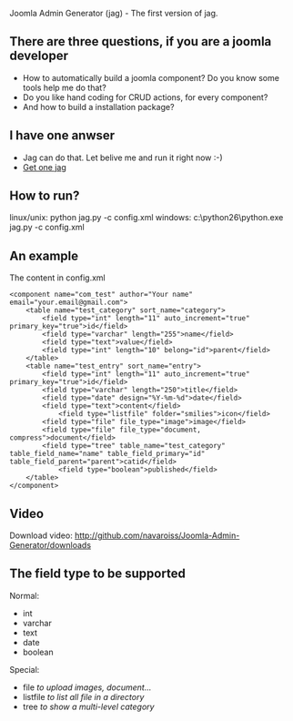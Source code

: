 Joomla Admin Generator (jag) - The first version of jag.

There are three questions, if you are a joomla developer
--------------------------------------------------------
- How to automatically build a joomla component? Do you know some tools help me do that?
- Do you like hand coding for CRUD actions, for every component?
- And how to build a installation package?


I have one anwser
-----------------
- Jag can do that. Let belive me and run it right now :-) 
- [Get one jag](http://github.com/navaroiss/Joomla-Admin-Generator/archives/master)

How to run?
-----------
linux/unix:
	python jag.py -c config.xml
windows:
	c:\\python26\python.exe jag.py -c config.xml

An example
-----------
The content in config.xml

	<component name="com_test" author="Your name" email="your.email@gmail.com">
		<table name="test_category" sort_name="category">
			<field type="int" length="11" auto_increment="true" primary_key="true">id</field>
			<field type="varchar" length="255">name</field>
			<field type="text">value</field>
			<field type="int" length="10" belong="id">parent</field>
		</table>
		<table name="test_entry" sort_name="entry">
			<field type="int" length="11" auto_increment="true" primary_key="true">id</field>
			<field type="varchar" length="250">title</field>
			<field type="date" design="%Y-%m-%d">date</field>
			<field type="text">content</field>
		        <field type="listfile" folder="smilies">icon</field>
			<field type="file" file_type="image">image</field>
			<field type="file" file_type="document, compress">document</field>
			<field type="tree" table_name="test_category" table_field_name="name" table_field_primary="id" table_field_parent="parent">catid</field>
		        <field type="boolean">published</field>
		</table>
	</component>

Video
------
Download video: http://github.com/navaroiss/Joomla-Admin-Generator/downloads

The field type to be supported
-------------------------------

Normal:

- int
- varchar
- text
- date
- boolean


Special:

- file *to upload images, document...*
- listfile *to list all file in a directory*
- tree *to show a multi-level category*
